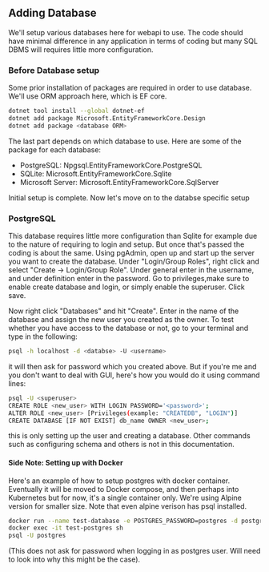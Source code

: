 ## Adding Database

We'll setup various databases here for webapi to use. The code should have minimal difference in any application in terms of coding but many SQL DBMS will requires little more configuration.

### Before Database setup

Some prior installation of packages are required in order to use database. We'll use ORM approach here, which is EF core.

```bash
dotnet tool install --global dotnet-ef
dotnet add package Microsoft.EntityFrameworkCore.Design
dotnet add package <database ORM>
```

The last part depends on which database to use. Here are some of the package for each database:

- PostgreSQL: Npgsql.EntityFrameworkCore.PostgreSQL
- SQLite: Microsoft.EntityFrameworkCore.Sqlite
- Microsoft Server: Microsoft.EntityFrameworkCore.SqlServer

Initial setup is complete. Now let's move on to the databse specific setup

### PostgreSQL

This database requires little more configuration than Sqlite for example due to the nature of requiring to login and setup. But once that's passed the
coding is about the same. Using pgAdmin, open up and start up the server you want to create the database. Under "Login/Group
Roles", right click and select "Create -> Login/Group Role". Under general enter in the username, and under definition enter
in the password. Go to privileges,make sure to enable create database and login, or simply enable the superuser. Click save.

Now right click "Databases" and hit "Create". Enter in the name of the database and assign the new user you created as the
owner. To test whether you have access to the database or not, go to your terminal and type in the following:

```bash
psql -h localhost -d <databse> -U <username>
```

it will then ask for password which you created above. But if you're me and you don't want to deal with GUI, here's how you would
do it using command lines:

```bash
psql -U <superuser>
CREATE ROLE <new_user> WITH LOGIN PASSWORD='<password>';
ALTER ROLE <new_user> [Privileges(example: "CREATEDB", "LOGIN")]
CREATE DATABASE [IF NOT EXIST] db_name OWNER <new_user>;
```

this is only setting up the user and creating a database. Other commands such as configuring schema and others is not in this
documentation.

#### Side Note: Setting up with Docker

Here's an example of how to setup postgres with docker container. Eventually it will be moved to Docker compose, and then perhaps
into Kubernetes but for now, it's a single container only. We're using Alpine version for smaller size. Note that even alpine
verison has psql installed.

```bash
docker run --name test-database -e POSTGRES_PASSWORD=postgres -d postgres:alpine
docker exec -it test-postgres sh
psql -U postgres
```

(This does not ask for password when logging in as postgres user. Will need to look into why this might be the case).
